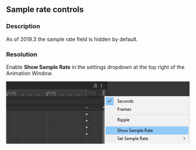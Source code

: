 ## Sample rate controls
### Description
As of 2019.3 the sample rate field is hidden by default.

### Resolution
Enable **Show Sample Rate** in the settings dropdown at the top right of the Animation Window.  

![Show Sample Rate](sample-rate-controls.png)